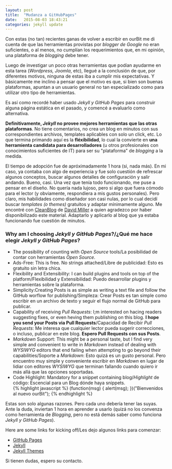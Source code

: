 ```yaml
---
layout: post
title:  "Mudanza a GitHubPages"
date:   2015-08-03 18:43:21
categories: jekyll update
---
```


Con estas (no tan) recientes ganas de volver a escribir en ourBit me di cuenta de que las herramientas provistas por *blogger de Google* no eran suficientes, o al menos, no cumplían los requerimientos que, en mi opinión, una plataforma de *blogging* debe tener.
<!--MORE-->  

Luego de investigar un poco otras herramientas que podían ayudarme en esta tarea (*Wordpress, Joomla*, etc), llegué a la conclusión de que, por diferentes motivos, ninguna de estas iba a cumplir mis expectativas. Y básicamente me inclino a pensar que el motivo es que, si bien son buenas plataformas, apuntan a un usuario general no tan especializado como para utilizar otro tipo de herramientas.  

Es así como recordé haber usado *Jekyll y GitHub Pages* para construir alguna página estática en el pasado, y comencé a evaluarlo como alternativa.  

**Definitivamente, *Jekyll* no provee mejores herramientas que las otras plataformas**. No tiene comentarios, no crea un blog en minutos con sus correspondientes archivos, templates aplicables con solo un click, etc. Lo que termina primando aquí es la **fléxibilidad**, lo cual la convierte en **una herramienta candidata para desarrolladores** (u otros profesionales con conocimientos suficientes de IT) para ser su "plataforma" de *blogging* a la medida.  

El tiempo de adopción fue de apróximadamente 1 hora (si, nada más). En mi caso, ya contaba con algo de experiencia y fue solo cuestión de refrescar algunos conceptos, buscar algunos detalles de configuración y salir andando. Bueno, casi. Una vez que tenía todo funcionando, me puse a pensar en el diseño. No quería nada lujoso, pero si algo que fuera cómodo para el lector (y obviamente, respondiera a mis gustos personales). Pero claro, mis habilidades como diseñador son casi nulas, por lo cual decidí buscar *templates (o themes)* gratuitos y adaptar mínimamente alguno. Me encontré con [CleanBlog](https://github.com/IronSummitMedia/startbootstrap-clean-blog) de [David Miller](https://github.com/davidtmiller) a quien agradezco por haber disponibilizado este material. Adaptarlo y aplicarlo al blog que ya estaba funcionando fue cuestión de minutos.

### Why am I choosing *Jekyll y GitHub Pages*?/¿Qué me hace elegir *Jekyll y GitHub Pages*?

- The possibility of counting with *Open Source* tools/La posibilidad de contar con herramientas *Open Source*.
- Ads-Free: This is free. No strings attached/Libre de publicidad: Esto es gratuito sin letra chica.
- Flexibility and Extensibility: I can build plugins and tools on top of the platform/Flexibilidad y Extensibilidad: Puedo desarrollar plugins y herramientas sobre la plataforma.
- Simplicity:Creating Posts is as simple as writing a text file and follow the GitHub worflow for publishing/Simpleza: Crear Posts es tan simple como escribir en un archivo de texto y seguir el flujo normal de GitHub para publicar.
- Capability of receiving *Pull Requests*: I;m interested on hacing readers suggesting fixes, or even heving them publishing on this blog. **I hope you send your Posts via Pull Requests**/Capacidad de Recibir *Pull Requests*: Me interesa que cualquier lector pueda sugerir correcciones, o incluso, publicar en este blog. **Espero Pull Requests con sus Posts**.
- *Markdown* Support: This might be a personal taste, but I find very simple and convenient to write in *Markdown* instead of dealing with *WYSIWYG* editors that end failing when attempting to go beyond their capabilities/Soporte a *Markdown*: Esto quizá es un gusto personal. Pero encuentro muy simple y conveniente escribir en *Markdown* en lugar de lidiar con editores *WYSIWYG* que terminan fallando cuando quiero ir más allá que las opciones soportadas.
- Code Highlight: Mandatory for a snippet containing blog/*Highlight* de código: Escencial para un Blog dónde haya snippets.  
{% highlight javascript %}
(function(msg) {
  alert(msg);
})("Bienvenidos al nuevo ourBit");
{% endhighlight %}

Estas son solo algunas razones. Pero cada uno debería tener las suyas. Ante la duda, inviertan 1 hora en aprender a usarlo (quizá no los convenza como herramienta de *Blogging*, pero no está demás saber como funciona *Jekyll y GitHub Pages*).



Here are some links for kicking off/Les dejo algunos links para comenzar:

- [GitHub Pages](https://pages.github.com/)  
- [Jekyll](http://jekyllrb.com/)  
- [Jekyll Themes](http://jekyllthemes.org/)

Si tienen dudas, espero su contacto.
